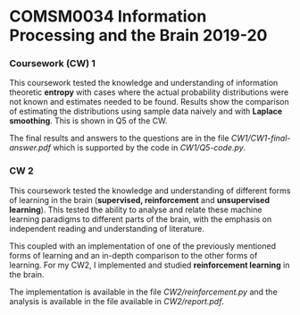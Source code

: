 # COMSM0034 Information Processing and the Brain 2019-20

### Coursework (CW) 1
This coursework tested the knowledge and understanding of information theoretic **entropy** with cases where the actual probability distributions were not known and estimates needed to be found. Results show the comparison of estimating the distributions using sample data naively and with **Laplace smoothing**. This is shown in Q5 of the CW.

The final results and answers to the questions are in the file *CW1/CW1-final-answer.pdf* which is supported by the code in *CW1/Q5-code.py*.

### CW 2
This coursework tested the knowledge and understanding of different forms of learning in the brain (**supervised, reinforcement** and **unsupervised learning**). This tested the ability to analyse and relate these machine learning paradigms to different parts of the brain, with the emphasis on independent reading and understanding of literature.

This coupled with an implementation of one of the previously mentioned forms of learning and an in-depth comparison to the other forms of learning. For my CW2, I implemented and studied **reinforcement learning** in the brain.

The implementation is available in the file *CW2/reinforcement.py* and the analysis is available in the file available in *CW2/report.pdf*.
